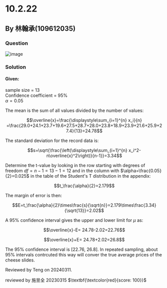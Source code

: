 # 10.2.22


## By 林翰承(109612035)

### Question
![image](https://github.com/kailin91814/202402_Stat/assets/162086593/1bdcdaae-21bc-45d6-b79d-cd1fd5673795)

### Solution
#### Given:
sample size = 13\
Confidence coefficient = 95%\
$\alpha=0.05$

The mean is the sum of all values divided by the number of values:

 $$\overline{x}=\frac{\displaystyle\sum_{i=1}^{n} x_i}{n} =\frac{29.0+24.1+23.7+19.6+27.5+28.7+28.0+23.8+18.9+23.9+21.6+25.9+27.4}{13}=24.78$$

 The standard deviation for the record data is:

$$s=\sqrt{\frac{\left(\displaystyle\sum_{i=1}^{n} x_i^2-n\overline{x}^2\right)}{n-1}}=3.34$$

Determine the t-value by looking in the row starting with degrees of freedom $df=n-1=13-1=12$ and in the column with $\alpha=\frac{0.05}{2}=0.025$ in the table of the Student's T distribution in the appendix:

$$t_\frac{\alpha}{2}=2.179$$

The margin of error is then:

$$E=t_\frac{\alpha}{2}\times\frac{s}{\sqrt{n}}=2.179\times\frac{3.34}{\sqrt{13}}=2.02$$

A 95% confidence interval gives the upper and lower limit for $\mu$ as:

$$\overline{x}-E= 24.78-2.02=22.76$$

$$\overline{x}+E= 24.78+2.02=26.8$$

The 95\% confidence interval is [22.76, 26.8]. In repeated sampling, about 95\% intervals contrcuted this way will conver the true average prices of the cheese slides.

Reviewed by Teng on 20240311. 

reviewed by 施昱全 20230315 $\textbf{\textcolor{red}{score: 100}}$

